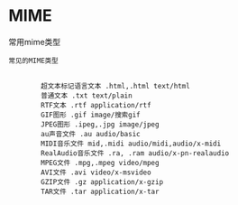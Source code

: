 # MIME
常用mime类型


        
        
    常见的MIME类型
    
    
            超文本标记语言文本 .html,.html text/html 
            普通文本 .txt text/plain 
            RTF文本 .rtf application/rtf 
            GIF图形 .gif image/搜索gif 
            JPEG图形 .ipeg,.jpg image/jpeg 
            au声音文件 .au audio/basic 
            MIDI音乐文件 mid,.midi audio/midi,audio/x-midi 
            RealAudio音乐文件 .ra, .ram audio/x-pn-realaudio 
            MPEG文件 .mpg,.mpeg video/mpeg 
            AVI文件 .avi video/x-msvideo 
            GZIP文件 .gz application/x-gzip 
            TAR文件 .tar application/x-tar
